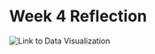# Week 4 Reflection

![Link to Data Visualization](https://flowingdata.com/2021/02/24/how-spending-changed-for-different-income-groups/)

